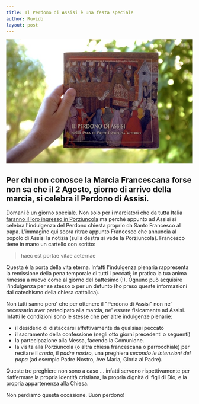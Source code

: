```yaml
---
title: Il Perdono di Assisi è una festa speciale
author: Ruvido
layout: post
---
```


![](/img/posts/perdono.jpg)


## Per chi non conosce la Marcia Francescana forse non sa che il 2 Agosto, giorno di arrivo della marcia, si celebra il Perdono di Assisi.

Domani è un giorno speciale. Non solo per i marciatori che da tutta Italia [faranno il loro ingresso in Porziuncola](http://5p2p.it/2013/07/15/marcia2002.html) ma perché appunto ad Assisi si celebra l'indulgenza del Perdono chiesta proprio da Santo Francesco al papa. L'immagine qui sopra ritrae appunto Francesco che annuncia al popolo di Assisi la notizia (sulla destra si vede la Porziuncola). Francesco tiene in mano un cartello con scritto:

> haec est portae vitae aeternae 

Questa è la porta della vita eterna. Infatti l'indulgenza plenaria rappresenta la remissione della pena temporale di tutti i peccati; in pratica la tua anima rimessa a nuovo come al giorno del battesimo (!). Ognuno può acquisire l'indulgenza per se stesso o per un defunto (ho preso queste informazioni dal catechismo della chiesa cattolica).

Non tutti sanno pero' che per ottenere il "Perdono di Assisi" non ne' necessario aver partecipato alla marcia, ne' essere fisicamente ad Assisi. Infatti le condizioni sono le stesse che per altre indulgenze plenarie:


- il desiderio di distaccarsi affettivamente da qualsiasi peccato
- il sacramento della confessione (negli otto giorni precedenti o seguenti)
- la partecipazione alla Messa, facendo la Comunione. 
- la visita alla Porziuncola (o altra chiesa francescana o parrocchiale) per recitare il *credo*, il *padre nostro*, una preghiera *secondo le intenzioni del papa* (ad esempio Padre Nostro, Ave Maria, Gloria al Padre).

Queste tre preghiere non sono a caso ... infatti servono rispettivamente per riaffermare la propria identità cristiana, la propria dignità di figli di Dio, e la propria appartenenza alla Chiesa.

Non perdiamo questa occasione. Buon perdono!

